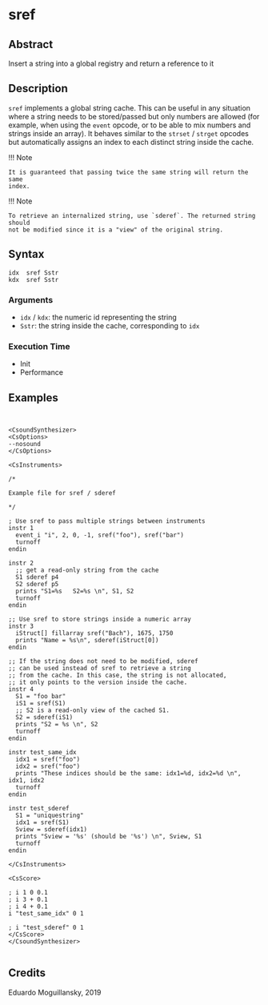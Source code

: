 # sref

## Abstract

Insert a string into a global registry and return a reference to it

## Description

`sref` implements a global string cache. This can be useful in any situation 
where a string needs to be stored/passed but only numbers are allowed (for
example, when using the `event` opcode, or to be able to mix numbers and strings
inside an array). It behaves similar to the `strset` / `strget` opcodes but
automatically assigns an index to each distinct string inside the cache. 


!!! Note

    It is guaranteed that passing twice the same string will return the same
    index.

!!! Note

    To retrieve an internalized string, use `sderef`. The returned string should
    not be modified since it is a "view" of the original string. 

## Syntax

    idx  sref Sstr
    kdx  sref Sstr

### Arguments

* `idx` / `kdx`: the numeric id representing the string
* `Sstr`: the string inside the cache, corresponding to `idx`

### Execution Time

* Init
* Performance

## Examples

```csound


<CsoundSynthesizer>
<CsOptions>
--nosound
</CsOptions>

<CsInstruments>

/*

Example file for sref / sderef

*/

; Use sref to pass multiple strings between instruments
instr 1
  event_i "i", 2, 0, -1, sref("foo"), sref("bar")
  turnoff
endin

instr 2
  ;; get a read-only string from the cache
  S1 sderef p4
  S2 sderef p5
  prints "S1=%s   S2=%s \n", S1, S2
  turnoff
endin

;; Use sref to store strings inside a numeric array
instr 3
  iStruct[] fillarray sref("Bach"), 1675, 1750
  prints "Name = %s\n", sderef(iStruct[0])
endin

;; If the string does not need to be modified, sderef
;; can be used instead of sref to retrieve a string
;; from the cache. In this case, the string is not allocated,
;; it only points to the version inside the cache. 
instr 4
  S1 = "foo bar"
  iS1 = sref(S1)
  ;; S2 is a read-only view of the cached S1.
  S2 = sderef(iS1)
  prints "S2 = %s \n", S2
  turnoff
endin
  
instr test_same_idx
  idx1 = sref("foo")
  idx2 = sref("foo")
  prints "These indices should be the same: idx1=%d, idx2=%d \n", idx1, idx2
  turnoff
endin

instr test_sderef
  S1 = "uniquestring"
  idx1 = sref(S1)
  Sview = sderef(idx1)
  prints "Sview = '%s' (should be '%s') \n", Sview, S1
  turnoff
endin

</CsInstruments>

<CsScore>

; i 1 0 0.1
; i 3 + 0.1
; i 4 + 0.1
i "test_same_idx" 0 1

; i "test_sderef" 0 1
</CsScore>
</CsoundSynthesizer>


```


## Credits

Eduardo Moguillansky, 2019
